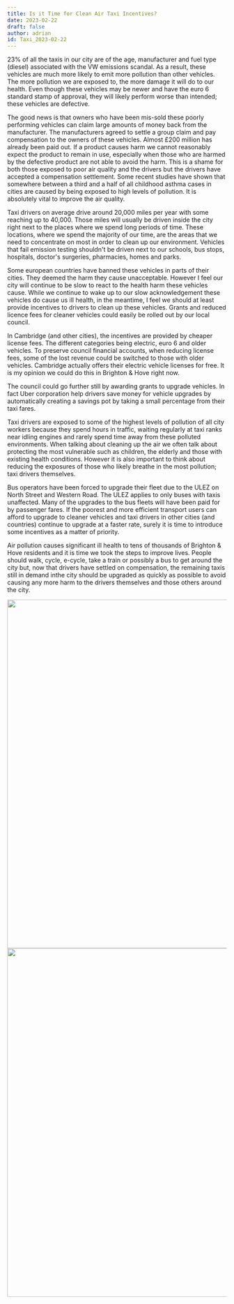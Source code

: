 ```yaml
---
title: Is it Time for Clean Air Taxi Incentives?
date: 2023-02-22
draft: false
author: adrian
id: Taxi_2023-02-22
---
```


23% of all the taxis in our city are of the age, manufacturer and fuel type (diesel) associated with the VW emissions scandal.
As a result, these vehicles are much more likely to emit more pollution than other vehicles.
The more pollution we are exposed to, the more damage it will do to our health.
Even though these vehicles may be newer and have the euro 6 standard stamp of approval,
they will likely perform worse than intended; these vehicles are defective.

The good news is that owners who have been mis-sold these poorly performing vehicles can claim large amounts of money back from the manufacturer.
The manufacturers agreed to settle a group claim and pay compensation to the owners of these vehicles.
Almost £200 million has already been paid out.
If a product causes harm we cannot reasonably expect the product to remain in use, especially when those who are harmed by the defective product are not able to avoid the harm.
This is a shame for both those exposed to poor air quality and the drivers but the drivers have accepted a compensation settlement.
Some recent studies have shown that somewhere between a third and a half of all childhood asthma cases in cities are caused by being exposed to high levels of pollution.
It is absolutely vital to improve the air quality.

Taxi drivers on average drive around 20,000 miles per year with some reaching up to 40,000.
Those miles will usually be driven inside the city right next to the places where we spend long periods of time.
These locations, where we spend the majority of our time, are the areas that we need to concentrate on most in order to clean up our environment.
Vehicles that fail emission testing shouldn't be driven next to our schools, bus stops, hospitals, doctor's surgeries, pharmacies, homes and parks.

Some european countries have banned these vehicles in parts of their cities.  They deemed the harm they cause unacceptable.
However I feel our city will continue to be slow to react to the health harm these vehicles cause.
While we continue to wake up to our slow acknowledgement these vehicles do cause us ill health, in the meantime, I feel we should at least provide incentives to drivers to clean up these vehicles.
Grants and reduced licence fees for cleaner vehicles could easily be rolled out by our local council.

In Cambridge (and other cities), the incentives are provided by cheaper license fees.
The different categories being electric, euro 6 and older vehicles.
To preserve council financial accounts, when reducing license fees, some of the lost revenue could be switched to those with older vehicles.
Cambridge actually offers their electric vehicle licenses for free.
It is my opinion we could do this in Brighton & Hove right now.

The council could go further still by awarding grants to upgrade vehicles.
In fact Uber corporation help drivers save money for vehicle upgrades by automatically creating a savings pot by taking a small percentage from their taxi fares.

Taxi drivers are exposed to some of the highest levels of pollution of all city workers because they spend hours in traffic,
waiting regularly at taxi ranks near idling engines and rarely spend time away from these polluted environments.
When talking about cleaning up the air we often talk about protecting the most vulnerable such as children, the elderly and those with existing health conditions.
However it is also important to think about reducing the exposures of those who likely breathe in the most pollution; taxi drivers themselves.

Bus operators have been forced to upgrade their fleet due to the ULEZ on North Street and Western Road.
The ULEZ applies to only buses with taxis unaffected.
Many of the upgrades to the bus fleets will have been paid for by passenger fares.
If the poorest and more efficient transport users can afford to upgrade to cleaner vehicles and taxi drivers in other cities (and countries) continue to upgrade
at a faster rate, surely it is time to introduce some incentives as a matter of priority.

Air pollution causes significant ill health to tens of thousands of Brighton & Hove residents and it is time we took the steps to improve lives.
People should walk, cycle, e-cycle, take a train or possibly a bus to get around the city but, now that drivers have settled on compensation, the remaining taxis still in demand inthe city should be upgraded as quickly as possible to avoid causing any more harm to the drivers themselves and those others around the city.

<img src="{{ '/img/TaxiDieselByCity.png' | url }}" width="800" />

<img src="{{ '/img/TaxiElectric.png' | url }}" width="800" />

